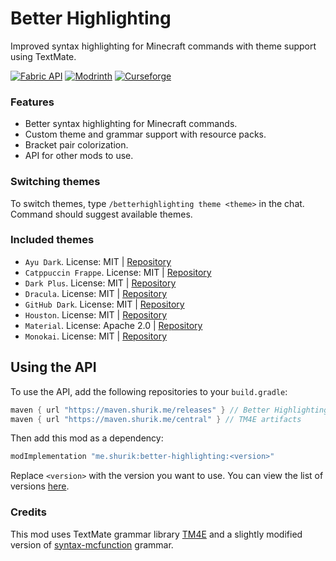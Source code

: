 # Better Highlighting
Improved syntax highlighting for Minecraft commands with theme support using TextMate.

[![Fabric API](https://img.shields.io/badge/Fabric_API-%23%236A6A6A?style=for-the-badge&logoColor=%23595959&label=Requires&color=%23B1AA99)](https://modrinth.com/mod/fabric-api)
[![Modrinth](https://img.shields.io/modrinth/dt/rjsZCeTS?style=for-the-badge&logo=modrinth&logoColor=%23FFFFFF&label=%20Modrinth&labelColor=%23479152&color=%23479152)](https://modrinth.com/mod/better-highlighting)
[![Curseforge](https://img.shields.io/curseforge/dt/1032169?style=for-the-badge&logo=curseforge&logoColor=%23FFFFFF&label=%20Curseforge&labelColor=%23E16E38&color=%23E16E38)](https://www.curseforge.com/minecraft/mc-mods/better-highlighting)

### Features
- Better syntax highlighting for Minecraft commands.
- Custom theme and grammar support with resource packs.
- Bracket pair colorization.
- API for other mods to use.

### Switching themes
To switch themes, type `/betterhighlighting theme <theme>` in the chat. Command should suggest available themes.

### Included themes
- `Ayu Dark`. License: MIT | [Repository](https://github.com/ayu-theme/vscode-ayu)
- `Catppuccin Frappe`. License: MIT | [Repository](https://github.com/catppuccin/vscode)
- `Dark Plus`. License: MIT | [Repository](https://github.com/microsoft/vscode)
- `Dracula`. License: MIT | [Repository](https://github.com/dracula/visual-studio-code)
- `GitHub Dark`. License: MIT | [Repository](https://github.com/primer/github-vscode-theme)
- `Houston`. License: MIT | [Repository](https://github.com/withastro/houston-vscode)
- `Material`. License: Apache 2.0 | [Repository](https://github.com/material-theme/vsc-material-theme)
- `Monokai`. License: MIT | [Repository](https://github.com/microsoft/vscode)

## Using the API
To use the API, add the following repositories to your `build.gradle`:
```gradle
maven { url "https://maven.shurik.me/releases" } // Better Highlighting
maven { url "https://maven.shurik.me/central" } // TM4E artifacts
```
Then add this mod as a dependency:
```gradle
modImplementation "me.shurik:better-highlighting:<version>"
``` 
Replace `<version>` with the version you want to use. You can view the list of versions [here](https://maven.shurik.me/#/releases/me/shurik/better-highlighting).

### Credits
This mod uses TextMate grammar library [TM4E](https://github.com/eclipse/tm4e) and a slightly modified version of [syntax-mcfunction](https://github.com/MinecraftCommands/syntax-mcfunction) grammar.